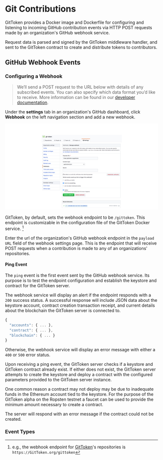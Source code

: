 # Git Contributions

GitToken provides a Docker image and Dockerfile for configuring and listening to incoming GitHub contribution events via HTTP POST requests made by an organization's GitHub webhook service.

Request data is parsed and signed by the GitToken middleware handler, and sent to the GitToken contract to create and distribute tokens to contributors.

## GitHub Webhook Events

### Configuring a Webhook

> We’ll send a POST request to the URL below with details of any subscribed events. You can also specify which data format you’d like to receive. More information can be found in our [developer documentation](https://developer.github.com/webhooks/).

Under the **settings** tab in an organization's GitHub dashboard, click **Webhook** on the left navigation section and add a new webhook.

<img src="./GitHubWebHookSetup.png" >

GitToken, by default, sets the webhook endpoint to be `/gittoken`. This endpoint is customizable in the configuration file of the GitToken Docker service. [^GTKWebHook]

Enter the url of the organization's GitHub webhook endpoint in the `payload URL` field of the webhook settings page. This is the endpoint that will receive POST requests when a contribution is made to any of an organizations' repositories.

#### Ping Event

The `ping` event is the first event sent by the GitHub webhook service. Its purpose is to test the endpoint configuration and establish the keystore and contract for the GitToken server.

The webhook service will display an alert if the endpoint responds with a `200` success status. A successful response will include JSON data about the keystore account, contract creation transaction receipt, and current details about the blockchain the GitToken server is connected to.

```javascript
{
  "accounts": { ... },
  "contract": { ... },
  "blockchain": { ... }
}
```

Otherwise, the webhook service will display an error message with either a `400` or `500` error status.

Upon receiving a ping event, the GitToken server checks if a keystore and GitToken contract already exist. If either does not exist, the GitToken server attempts to create the keystore and deploy a contract with the configured parameters provided to the GitToken server instance.

One common reason a contract may not deploy may be due to inadequate funds in the Ethereum account tied to the keystore. For the purpose of the GitToken alpha on the Ropsten testnet a faucet can be used to provide the minimum amount necessary to create a contract.

The server will respond with an error message if the contract could not be created.

### Event Types



[^GTKWebHook]: e.g., the webhook endpoint for [GitToken](https://github.com/git-token)'s repositories is `https://GitToken.org/gittoken`
